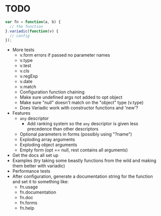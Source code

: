 # TODO

```javascript
var fn = function(a, b) {
  // the function
}.variadic(function(v) {
  // config
});
```

* More tests
  * v.form errors if passed no parameter names
  * v.type
  * v.test
  * v.cls
  * v.regExp
  * v.date
  * v.match
  * Configuration function chaining
  * Make sure undefined args not added to opt object
  * Make sure "null" doesn't match on the "object" type (v.type)
  * Does Variadic work with constructor functions and 'new'?
* Features
  * `any` descriptor
    * Add ranking system so the `any` descriptor is given less precedence than other descriptors
  * Optional parameters in forms (possibly using "?name")
  * Exploding array arguments
  * Exploding object arguments
  * Empty form (opt == null, rest contains all arguments)
* Get the docs all set up
* Examples (try taking some beastly functions from the wild and making them better with variadic)
* Performance tests
* After configuration, generate a documentation string for the function and set it to something like: 
  * fn.usage
  * fn.documentation
  * fn.doc
  * fn.forms
  * fn.help
